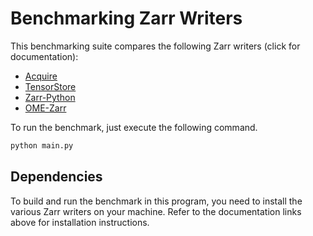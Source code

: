 # Benchmarking Zarr Writers 

This benchmarking suite compares the following Zarr writers (click for documentation):
- [Acquire](https://acquire-project.github.io/acquire-docs/) 
- [TensorStore](https://google.github.io/tensorstore/)
- [Zarr-Python](https://zarr.readthedocs.io/en/stable/index.html)
- [OME-Zarr](https://ome-zarr.readthedocs.io/en/stable/)

To run the benchmark, just execute the following command.
```bash 
python main.py
```

## Dependencies

To build and run the benchmark in this program, you need to install the various Zarr writers on your machine. Refer to the documentation links above for installation instructions.
